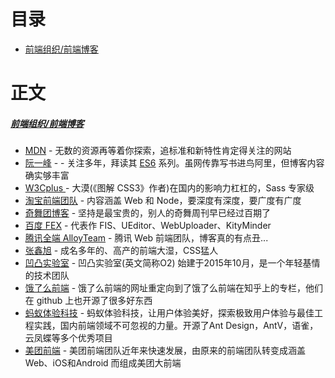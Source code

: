 # 目录

- [前端组织/前端博客](https://github.com/zhaoyynotes/fetool#blogs)


# 正文
#####  [前端组织/前端博客](https://github.com/zhaoyynotes/fetool#blogs)
- [MDN](https://developer.mozilla.org/zh-CN/) - 无数的资源再等着你探索，追标准和新特性肯定得关注的网站
- [阮一峰](https://javascript.ruanyifeng.com/) - - 关注多年，拜读其 [ES6](https://es6.ruanyifeng.com/) 系列。虽网传靠写书进鸟阿里，但博客内容确实够丰富
- [W3Cplus ](https://www.w3cplus.com/) - 大漠(《图解 CSS3》作者)在国内的影响力杠杠的，Sass 专家级
- [淘宝前端团队](https://fed.taobao.org/) - 内容涵盖 Web 和 Node，要深度有深度，要广度有广度
- [奇舞团博客](https://75.team/) - 坚持是最宝贵的，别人的奇舞周刊早已经过百期了
- [百度 FEX](http://fex.baidu.com/) - 代表作 FIS、UEditor、WebUploader、KityMinder
- [腾讯全端 AlloyTeam](http://www.alloyteam.com/) - 腾讯 Web 前端团队，博客真的有点丑...
- [张鑫旭](https://www.zhangxinxu.com/wordpress/) - 成名多年的、高产的前端大湿，CSS猛人
- [凹凸实验室](https://aotu.io/) - 凹凸实验室(英文简称O2) 始建于2015年10月，是一个年轻基情的技术团队
- [饿了么前端](https://fe.ele.me) - 饿了么前端的网址重定向到了饿了么前端在知乎上的专栏，他们在 github 上也开源了很多好东西
- [蚂蚁体验科技](https://xcloud.alipay.com/) - 蚂蚁体验科技，让用户体验美好，探索极致用户体验与最佳工程实践，国内前端领域不可忽视的力量。开源了Ant Design，AntV，语雀，云凤蝶等多个优秀项目
- [美团前端](https://tech.meituan.com/) - 美团前端团队近年来快速发展，由原来的前端团队转变成涵盖Web、iOS和Android 而组成美团大前端


